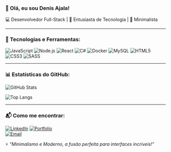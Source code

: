 ### 👋 Olá, eu sou Denis Ajala! 

💻 Desenvolvedor Full-Stack | 🚀 Entusiasta de Tecnologia | 🎨 Minimalista

---

### 🔧 Tecnologias e Ferramentas:
![JavaScript](https://img.shields.io/badge/-JavaScript-F7DF1E?style=flat&logo=javascript&logoColor=black)
![Node.js](https://img.shields.io/badge/-Node.js-339933?style=flat&logo=node.js&logoColor=white)
![React](https://img.shields.io/badge/-React-61DAFB?style=flat&logo=react&logoColor=black)
![C#](https://img.shields.io/badge/-C%23-239120?style=flat&logo=csharp&logoColor=white)
![Docker](https://img.shields.io/badge/-Docker-2496ED?style=flat&logo=docker&logoColor=white)
![MySQL](https://img.shields.io/badge/-MySQL-4479A1?style=flat&logo=mysql&logoColor=white)
![HTML5](https://img.shields.io/badge/-HTML5-E34F26?style=flat&logo=html5&logoColor=white)
![CSS3](https://img.shields.io/badge/-CSS3-1572B6?style=flat&logo=css3)
![SASS](https://img.shields.io/badge/-SASS-CC6699?style=flat&logo=sass&logoColor=white)

---

### 📊 Estatísticas do GitHub:
![GitHub Stats](https://github-readme-stats.vercel.app/api?username=DNS239&show_icons=true&theme=cobalt)

![Top Langs](https://github-readme-stats.vercel.app/api/top-langs/?username=DNS239&layout=compact&langs_count=8&theme=cobalt)

---

### 📬 Como me encontrar:
[![LinkedIn](https://img.shields.io/badge/-LinkedIn-0077B5?style=flat&logo=linkedin&logoColor=white)](https://www.linkedin.com/in/dns2/) 
[![Portfolio](https://img.shields.io/badge/-Portfólio-000000?style=flat&logo=vercel&logoColor=white)](https://seu-portfolio.com)  
[![Email](https://img.shields.io/badge/-Email-D14836?style=flat&logo=gmail&logoColor=white)](mailto:tonystercodns@gmail.com)  

⚡ *“Minimalismo e Moderno, a fusão perfeita para interfaces incríveis!”*  
